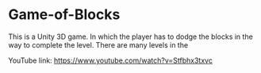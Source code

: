 # Game-of-Blocks
This is a Unity 3D game. In which the player has to dodge the blocks in the way to complete the level. There are many levels in the

YouTube link: https://www.youtube.com/watch?v=Stfbhx3txvc

